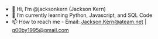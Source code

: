 - 👋 Hi, I’m @jacksonkern (Jackson Kern)
- 🌱 I’m currently learning Python, Javascript, and SQL Code
- 📫 How to reach me - Email: Jackson.Kern@ateam.net | g00by1995@gmail.com

<!---
jacksonkern/jacksonkern is a ✨ special ✨ repository because its `README.md` (this file) appears on your GitHub profile.
You can click the Preview link to take a look at your changes.
--->
